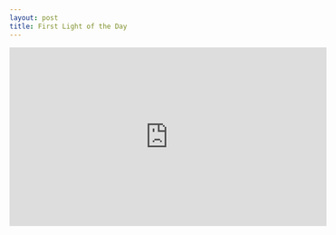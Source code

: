 ```yaml
---
layout: post
title: First Light of the Day
---
```


<script src="https://gist.github.com/jakeweholt/739f968411f436d272b63ef029cb2c6d.js"></script>

<iframe width="560" height="315" src="https://www.youtube.com/embed/SygSrGMSxME" frameborder="0" allow="accelerometer; autoplay; encrypted-media; gyroscope; picture-in-picture" allowfullscreen></iframe>